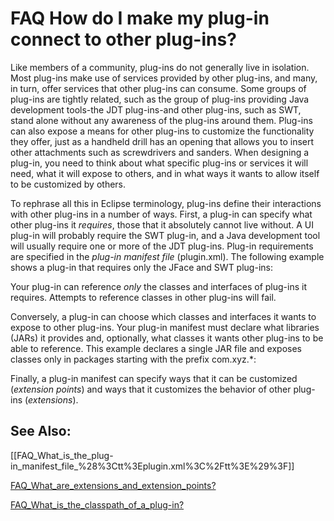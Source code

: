 

FAQ How do I make my plug-in connect to other plug-ins?
=======================================================

Like members of a community, plug-ins do not generally live in isolation. Most plug-ins make use of services provided by other plug-ins, and many, in turn, offer services that other plug-ins can consume. Some groups of plug-ins are tightly related, such as the group of plug-ins providing Java development tools-the JDT plug-ins-and other plug-ins, such as SWT, stand alone without any awareness of the plug-ins around them. Plug-ins can also expose a means for other plug-ins to customize the functionality they offer, just as a handheld drill has an opening that allows you to insert other attachments such as screwdrivers and sanders. When designing a plug-in, you need to think about what specific plug-ins or services it will need, what it will expose to others, and in what ways it wants to allow itself to be customized by others.

  

  
To rephrase all this in Eclipse terminology, plug-ins define their interactions with other plug-ins in a number of ways. First, a plug-in can specify what other plug-ins it _requires_, those that it absolutely cannot live without. A UI plug-in will probably require the SWT plug-in, and a Java development tool will usually require one or more of the JDT plug-ins. Plug-in requirements are specified in the _plug-in manifest file_ (plugin.xml). The following example shows a plug-in that requires only the JFace and SWT plug-ins:

   <requires>
      <import plugin="org.eclipse.jface"/>
      <import plugin="org.eclipse.swt"/>
   </requires>

Your plug-in can reference _only_ the classes and interfaces of plug-ins it requires. Attempts to reference classes in other plug-ins will fail.

  

  
Conversely, a plug-in can choose which classes and interfaces it wants to expose to other plug-ins. Your plug-in manifest must declare what libraries (JARs) it provides and, optionally, what classes it wants other plug-ins to be able to reference. This example declares a single JAR file and exposes classes only in packages starting with the prefix com.xyz.*:

  <runtime>
    <library name="sample.jar">
      <export name="com.xyz.*"/>
    </library>   
  </runtime>

  

  
Finally, a plug-in manifest can specify ways that it can be customized (_extension points_) and ways that it customizes the behavior of other plug-ins (_extensions_).

  

  

  

See Also:
---------

\[\[FAQ\_What\_is\_the\_plug-in\_manifest\_file_%28%3Ctt%3Eplugin.xml%3C%2Ftt%3E%29%3F\]\]

  
[FAQ\_What\_are\_extensions\_and\_extension\_points?](./FAQ_What_are_extensions_and_extension_points.md "FAQ What are extensions and extension points?")

  
[FAQ\_What\_is\_the\_classpath\_of\_a_plug-in?](./FAQ_What_is_the_classpath_of_a_plug-in.md "FAQ What is the classpath of a plug-in?")

